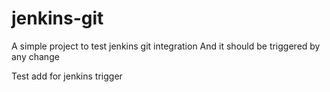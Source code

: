 # jenkins-git

A simple project to test jenkins git integration
And it should be triggered by any change

Test add for jenkins trigger
